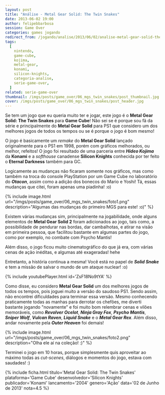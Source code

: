 ```yaml
---
layout: post
title: "Análise - Metal Gear Solid: The Twin Snakes"
date: 2013-06-02 19:00
author: felipebbarbosa
session: Game Over
categories: games jogando
redirect_from: /jogando/analise/2013/06/02/analise-metal-gear-solid-the-twin-snakes-gamecube.html
tags:
  [
    nintendo,
    game-cube,
    kojima,
    metal-gear,
    konami,
    silicon-knights,
    categoria-analise,
    serie-game-over,
  ]
related: serie-game-over
thumbnail: /imgs/posts/game_over/06_mgs_twin_snakes/post_thumbnail.jpg
cover: /imgs/posts/game_over/06_mgs_twin_snakes/post_header.jpg
---
```


Se tem um jogo que eu queria muito ter e jogar, este jogo é o **Metal Gear Solid: The Twin Snakes** para **Game Cube**! Não sei se é porque sou fã da série e principalmente do **Metal Gear Solid** para PS1 que considero um dos melhores jogos de todos os tempos ou se é porque o jogo é bom mesmo!

<!--more-->

O jogo é basicamente um _remake_ do **Metal Gear Solid** lançado originalmente para o PS1 em 1998, porém com gráficos melhorados, ou melhor, refeitos! O jogo foi resultado de uma parceria entre **_Hideo Kojima_** da **Konami** e a _softhouse_ canadense **Silicon Knights** conhecida por ter feito o **Eternal Darkness** também para GC.

Logicamente as mudanças não ficaram somente nos gráficos, mas como também na troca do console PlayStation por um Game Cube no laboratório do **_Otacon_**, assim como a adição dos bonecos do Mario e Yoshi! Tá, essas mudanças que citei, foram apenas uma piadinha! :o)

{% include image.html url="/imgs/posts/game_over/06_mgs_twin_snakes/foto1.png" description="Algumas das mudanças do primeiro MGS para este! :o)" %}

Existem várias mudanças sim, principalmente na jogabilidade, onde alguns elementos de **Metal Gear Solid 2** foram adicionados ao jogo, tais como, a possibilidade de pendurar nas bordas, dar cambalhotas, e atirar na visão em primeira pessoa, que facilitou bastante em algumas partes do jogo, como por exemplo, no combate com Psycho Mantis!

Além disso, o jogo ficou muito cinematográfico do que já era, com várias cenas de ação inéditas, e algumas até exageradas! hehe

Entretanto, a história continua a mesma! Você está no papel de **_Solid Snake_** e tem a missão de salvar o mundo de um ataque nuclear! :o)

{% include youtubePlayer.html id='ZsF18No9tYA' %}

Como disse, eu considero **Metal Gear Solid** um dos melhores jogos de todos os tempos, pois joguei muito a versão do saudoso PS1. Sendo assim, não encontrei dificuldades para terminar essa versão. Mesmo conhecendo praticamente todas as manhas para derrotar os chefões, me diverti bastante jogando "novamente" e foi muito bom relembrar cenas e vilões memoráveis, como **_Revolver Ocelot_**, **_Ninja Gray Fox_**, **_Psycho Mantis_**, **_Sniper Wolf_**, **_Vulcan Raven_**, **_Liquid Snake_** e o **_Metal Gear Rex_**. Além disso, andar novamente pela **_Outer Heaven_** foi demais!

{% include image.html url="/imgs/posts/game_over/06_mgs_twin_snakes/foto2.png" description="Olha ele aí na coleção! :)" %}

Terminei o jogo em 10 horas, porque simplesmente quis aproveitar ao máximo todas as _cut-scenes_, diálogos e momentos do jogo, estava com saudades! :)

{% include ficha.html
  titulo='Metal Gear Solid: The Twin Snakes'
  plataforma='Game Cube'
  desenvolvedor='Silicon Knights'
  publicador='Konami'
  lancamento='2004'
  genero='Ação'
  data='02 de Junho de 2013'
  nota=4.5 %}
